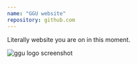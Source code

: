 ```yaml
---
name: "GGU website"
repository: github.com
---
```


Literally website you are on in this moment.

![ggu logo screenshot](https://blackblog.cz/assets/img/projects/ggu-website.png)

